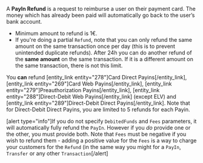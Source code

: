 A **PayIn Refund** is a request to reimburse a user on their payment card. The money which has already been paid will automatically go back to the user’s bank account.
* Minimum amount to refund is 1€.
* If you're doing a partial `Refund`, note that you can only refund the same amount on the same transaction once per day (this is to prevent unintended duplicate refunds). After 24h you can do another refund of the **same amount** on the same transaction. If it is a different amount on the same transaction, there is not this limit. 

You **can** refund [entity_link entity="278"]Card Direct Payins[/entity_link],  [entity_link entity="269"]Card Web Payins[/entity_link],  [entity_link entity="279"]Preauthorization Payins[/entity_link],  [entity_link entity="288"]Direct-Debit Web Payins[/entity_link] (except ELV) and [entity_link entity="289"]Direct-Debit Direct Payins[/entity_link]. Note that for Direct-Debit Direct Payins, you are limited to 5 refunds for each Payin.

[alert type="info"]If you do not specify `DebitedFunds` and `Fees` parameters, it will automatically fully refund the `PayIn`. However if you *do* provide one or the other, you must provide both. Note that `Fees` must be negative if you wish to refund them - adding a positive value for the `Fees` is a way to charge your customers for the `Refund` (in the same way you might for a `PayIn`, `Transfer` or any other `Transaction`[/alert]